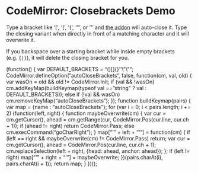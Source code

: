 CodeMirror: Closebrackets Demo
==============================

Type a bracket like ‘\[’, ‘(’, ‘{’, ‘"’, or ’’’ and [the addon](../doc/manual.html#addon_closebrackets) will auto-close it. Type the closing variant when directly in front of a matching character and it will overwrite it.

If you backspace over a starting bracket while inside empty brackets (e.g. `{|}`), it will delete the closing bracket for you.

(function() { var DEFAULT\_BRACKETS = “()\[\]{}’’\\”\\"“; CodeMirror.defineOption(”autoCloseBrackets“, false, function(cm, val, old) { var wasOn = old && old != CodeMirror.Init; if (val && !wasOn) cm.addKeyMap(buildKeymap(typeof val ==”string" ? val : DEFAULT\_BRACKETS)); else if (!val && wasOn) cm.removeKeyMap(“autoCloseBrackets”); }); function buildKeymap(pairs) { var map = {name : “autoCloseBrackets”}; for (var i = 0; i &lt; pairs.length; i += 2) (function(left, right) { function maybeOverwrite(cm) { var cur = cm.getCursor(), ahead = cm.getRange(cur, CodeMirror.Pos(cur.line, cur.ch + 1)); if (ahead != right) return CodeMirror.Pass; else cm.execCommand(“goCharRight”); } map\[“’” + left + “‘“\] = function(cm) { if (left == right && maybeOverwrite(cm) != CodeMirror.Pass) return; var cur = cm.getCursor(), ahead = CodeMirror.Pos(cur.line, cur.ch + 1); cm.replaceSelection(left + right, {head: ahead, anchor: ahead}); }; if (left != right) map\[”’” + right + “’”\] = maybeOverwrite; })(pairs.charAt(i), pairs.charAt(i + 1)); return map; } })();
